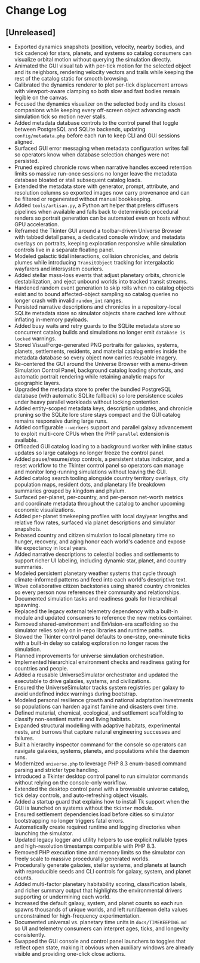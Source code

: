 # Change Log

## [Unreleased]
- Exported dynamics snapshots (position, velocity, nearby bodies, and tick cadence) for
  stars, planets, and systems so catalog consumers can visualize orbital motion without
  querying the simulation directly.
- Animated the GUI visual tab with per-tick motion for the selected object and its
  neighbors, rendering velocity vectors and trails while keeping the rest of the catalog
  static for smooth browsing.
- Calibrated the dynamics renderer to plot per-tick displacement arrows with viewport-aware
  clamping so both slow and fast bodies remain legible on the canvas.
- Focused the dynamics visualizer on the selected body and its closest companions while
  keeping every off-screen object advancing each simulation tick so motion never stalls.
- Added metadata database controls to the control panel that toggle between PostgreSQL
  and SQLite backends, updating `config/metadata.php` before each run to keep CLI and GUI
  sessions aligned.
- Surfaced GUI error messaging when metadata configuration writes fail so operators know
  when database selection changes were not persisted.
- Pruned expired chronicle rows when narrative handles exceed retention limits so massive
  run-once sessions no longer leave the metadata database bloated or stall subsequent
  catalog loads.
- Extended the metadata store with generator, prompt, attribute, and resolution columns so
  exported images now carry provenance and can be filtered or regenerated without manual
  bookkeeping.
- Added `tools/artisan.py`, a Python art helper that prefers diffusers pipelines when
  available and falls back to deterministic procedural renders so portrait generation can
  be automated even on hosts without GPU acceleration.
- Reframed the Tkinter GUI around a toolbar-driven Universe Browser with tabbed detail
  panes, a dedicated console window, and metadata overlays on portraits, keeping
  exploration responsive while simulation controls live in a separate floating panel.
- Modeled galactic tidal interactions, collision chronicles, and debris plumes while introducing `TransitObject` tracking for intergalactic wayfarers and intersystem couriers.
- Added stellar mass-loss events that adjust planetary orbits, chronicle destabilization, and eject unbound worlds into tracked transit streams.
- Hardened random event generation to skip rolls when no catalog objects exist and to bound affected-object sampling so catalog queries no longer crash with invalid `random_int` ranges.
- Persisted narrative descriptions and chronicles in a repository-local SQLite metadata store so simulator objects share cached lore without inflating in-memory payloads.
- Added busy waits and retry guards to the SQLite metadata store so concurrent catalog builds and simulations no longer emit `database is locked` warnings.
- Stored VisualForge-generated PNG portraits for galaxies, systems, planets, settlements, residents, and material catalog entries inside the metadata database so every object now carries reusable imagery.
- Re-centered the GUI around the Universe Browser with a menu-driven Simulation Control Panel, background catalog loading shortcuts, and automatic portrait rendering while retaining analytic maps for geographic layers.
- Upgraded the metadata store to prefer the bundled PostgreSQL database (with automatic SQLite fallback) so lore persistence scales under heavy parallel workloads without locking contention.
- Added entity-scoped metadata keys, description updates, and chronicle pruning so the SQLite lore store stays compact and the GUI catalog remains responsive during large runs.
- Added configurable `--workers` support and parallel galaxy advancement to exploit multi-core CPUs when the PHP `parallel` extension is available.
- Offloaded GUI catalog loading to a background worker with inline status updates so large catalogs no longer freeze the control panel.
- Added pause/resume/stop controls, a persistent status indicator, and a reset workflow to the Tkinter control panel so operators can manage and monitor long-running simulations without leaving the GUI.
- Added catalog search tooling alongside country territory overlays, city population maps, resident dots, and planetary life breakdown summaries grouped by kingdom and phylum.
- Surfaced per-planet, per-country, and per-person net-worth metrics and coordinate metadata throughout the catalog to anchor upcoming economic visualizations.
- Added per-planet timekeeping profiles with local day/year lengths and relative flow rates, surfaced via planet descriptions and simulator snapshots.
- Rebased country and citizen simulation to local planetary time so hunger, recovery, and aging honor each world's cadence and expose life expectancy in local years.
- Added narrative descriptions to celestial bodies and settlements to support richer UI labeling, including dynamic star, planet, and country summaries.
- Modeled persistent planetary weather systems that cycle through climate-informed patterns and feed into each world's descriptive text.
- Wove collaborative citizen backstories using shared country chronicles so every person now references their community and relationships.
- Documented simulation tasks and readiness goals for hierarchical spawning.
- Replaced the legacy external telemetry dependency with a built-in module and updated consumers to reference the new metrics container.
- Removed shared-environment and EnVision-era scaffolding so the simulator relies solely on in-repo libraries and runtime paths.
- Slowed the Tkinter control panel defaults to one-step, one-minute ticks with a built-in delay so catalog exploration no longer races the simulation.
- Planned improvements for universe simulation orchestration.
- Implemented hierarchical environment checks and readiness gating for countries and people.
- Added a reusable UniverseSimulator orchestrator and updated the executable to drive galaxies, systems, and civilizations.
- Ensured the UniverseSimulator tracks system registries per galaxy to avoid undefined index warnings during bootstrap.
- Modeled personal resilience growth and national adaptation investments so populations can harden against famine and disasters over time.
- Defined material, chemical, ecological, and settlement scaffolding to classify non-sentient matter and living habitats.
- Expanded structural modelling with adaptive habitats, experimental nests, and burrows that capture natural engineering successes and failures.
- Built a hierarchy inspector command for the console so operators can navigate galaxies, systems, planets, and populations while the daemon runs.
- Modernized `universe.php` to leverage PHP 8.3 enum-based command parsing and stricter type handling.
- Introduced a Tkinter desktop control panel to run simulator commands without relying on the console-only workflow.
- Extended the desktop control panel with a browsable universe catalog, tick delay controls, and auto-refreshing object visuals.
- Added a startup guard that explains how to install Tk support when the GUI is launched on systems without the `tkinter` module.
- Ensured settlement dependencies load before cities so simulator bootstrapping no longer triggers fatal errors.
- Automatically create required runtime and logging directories when launching the simulator.
- Updated legacy logger and utility helpers to use explicit nullable types and high-resolution timestamps compatible with PHP 8.3.
- Removed PHP execution time and memory limits so the simulator can freely scale to massive procedurally generated worlds.
- Procedurally generate galaxies, stellar systems, and planets at launch with reproducible seeds and CLI controls for galaxy,
  system, and planet counts.
- Added multi-factor planetary habitability scoring, classification labels, and richer summary output that highlights the
  environmental drivers supporting or undermining each world.
- Increased the default galaxy, system, and planet counts so each run spawns thousands of unique worlds, and left run/daemon delta values unconstrained for high-frequency experimentation.
- Documented universal vs. planetary time units in `docs/TIMEKEEPING.md` so UI and telemetry consumers can interpret ages,
  ticks, and longevity consistently.
- Swapped the GUI console and control panel launchers to toggles that reflect open state,
  making it obvious when auxiliary windows are already visible and providing one-click
  close actions.
